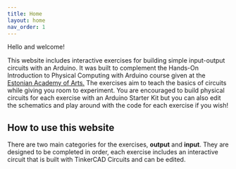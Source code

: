 ```yaml
---
title: Home
layout: home
nav_order: 1
---
```

Hello and welcome!

This website includes interactive exercises for building simple input-output circuits with an Arduino. It was built to complement the Hands-On Introduction to Physical Computing with Arduino course given at the [Estonian Academy of Arts.](https://www.artun.ee/) The exercises aim to teach the basics of circuits while giving you room to experiment. You are encouraged to build physical circuits for each exercise with an Arduino Starter Kit but you can also edit the schematics and play around with the code for each exercise if you wish!

## How to use this website

There are two main categories for the exercises, **output** and **input**. They are designed to be completed in order, each exercise includes an interactive circuit that is built with TinkerCAD Circuits and can be edited. 



